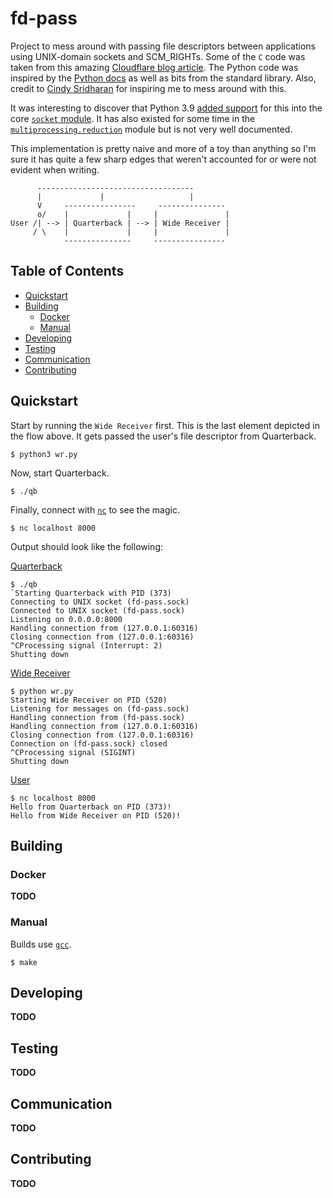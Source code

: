 # fd-pass

Project to mess around with passing file descriptors between
applications using UNIX-domain sockets and SCM_RIGHTs. Some of the `C`
code was taken from this amazing [Cloudflare blog article][cf_blog]. The
Python code was inspired by the [Python docs][py_docs] as well as bits
from the standard library. Also, credit to [Cindy Sridharan][cindy_blog]
for inspiring me to mess around with this.

It was interesting to discover that Python 3.9 [added support][py39] for this
into the core [`socket` module][sock_docs]. It has also existed for some time in
the [`multiprocessing.reduction`][mpreduce] module but is not very well documented.

This implementation is pretty naive and more of a toy than anything so
I'm sure it has quite a few sharp edges that weren't accounted for or
were not evident when writing.

```
      -----------------------------------
      |             |                   |
      V     ----------------     ---------------
      o/    |             |     |               |
User /| --> | Quarterback | --> | Wide Receiver |
     / \    |             |     |               |
            ---------------     ----------------
```

## Table of Contents

* [Quickstart](#quickstart)
* [Building](#building)
  * [Docker](#docker)
  * [Manual](#manual)
* [Developing](#developing)
* [Testing](#testing)
* [Communication](#communication)
* [Contributing](#contributing)

## Quickstart

Start by running the `Wide Receiver` first. This is the last element
depicted in the flow above. It gets passed the user's file descriptor
from Quarterback.

```
$ python3 wr.py
```

Now, start Quarterback.

```
$ ./qb
```

Finally, connect with [`nc`][netcat] to see the magic.

```
$ nc localhost 8000
```

Output should look like the following:

<ins>Quarterback</ins>

```
$ ./qb
`Starting Quarterback with PID (373)
Connecting to UNIX socket (fd-pass.sock)
Connected to UNIX socket (fd-pass.sock)
Listening on 0.0.0.0:8000
Handling connection from (127.0.0.1:60316)
Closing connection from (127.0.0.1:60316)
^CProcessing signal (Interrupt: 2)
Shutting down
```

<ins>Wide Receiver</ins>

```
$ python wr.py
Starting Wide Receiver on PID (520)
Listening for messages on (fd-pass.sock)
Handling connection from (fd-pass.sock)
Handling connection from (127.0.0.1:60316)
Closing connection from (127.0.0.1:60316)
Connection on (fd-pass.sock) closed
^CProcessing signal (SIGINT)
Shutting down
```

<ins>User</ins>

```
$ nc localhost 8000
Hello from Quarterback on PID (373)!
Hello from Wide Receiver on PID (520)!
```

## Building

### Docker

**TODO**

### Manual

Builds use [`gcc`][gcc].

```
$ make
```

## Developing

**TODO**

## Testing

**TODO**

## Communication

**TODO**

## Contributing

**TODO**

[cf_blog]: https://blog.cloudflare.com/know-your-scm_rights/
[cindy_blog]: https://copyconstruct.medium.com/file-descriptor-transfer-over-unix-domain-sockets-dcbbf5b3b6ec
[gcc]: https://gcc.gnu.org/
[mpreduce]: https://github.com/python/cpython/commit/84ed9a68bd9a13252b376b21a9167dabae254325
[netcat]: http://netcat.sourceforge.net/
[py39]: https://bugs.python.org/issue28724
[py_docs]: https://docs.python.org/3/library/socket.html#socket.socket.recvmsg
[sock_docs]: https://github.com/python/cpython/commit/84ed9a68bd9a13252b376b21a9167dabae254325
